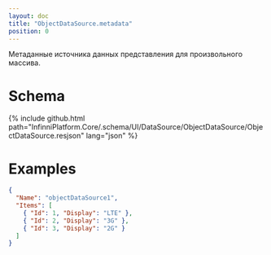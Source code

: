 ```yaml
---
layout: doc
title: "ObjectDataSource.metadata"
position: 0
---
```


Метаданные источника данных представления для произвольного массива.

# Schema

{% include github.html path="InfinniPlatform.Core/.schema/UI/DataSource/ObjectDataSource/ObjectDataSource.resjson" lang="json" %}

# Examples

```json
{
  "Name": "objectDataSource1",
  "Items": [
    { "Id": 1, "Display": "LTE" },
    { "Id": 2, "Display": "3G" },
    { "Id": 3, "Display": "2G" }
  ]
}
```
